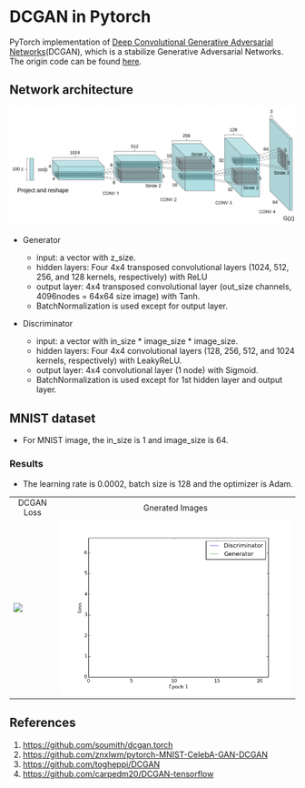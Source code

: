 # DCGAN in Pytorch
PyTorch implementation of [Deep Convolutional Generative Adversarial Networks](http://arxiv.org/abs/1511.06434)(DCGAN), which is a stabilize Generative Adversarial Networks. The origin code can be found [here](https://github.com/soumith/dcgan.torch).

## Network architecture
![alt tag](DCGAN.png)

* Generator
	* input: a vector with z_size.
	* hidden layers: Four 4x4 transposed convolutional layers (1024, 512, 256, and 128 kernels, respectively) with ReLU
	* output layer: 4x4 transposed convolutional layer (out_size channels, 4096nodes = 64x64 size image) with Tanh.
	* BatchNormalization is used except for output layer.

* Discriminator
	* input: a vector with in_size * image_size * image_size.
	* hidden layers: Four 4x4 convolutional layers (128, 256, 512, and 1024 kernels, respectively) with LeakyReLU.
	* output layer: 4x4 convolutional layer (1 node) with Sigmoid.
	* BatchNormalization is used except for 1st hidden layer and output layer.

## MNIST dataset
* For MNIST image, the in_size is 1 and image_size is 64.
### Results
* The learning rate is 0.0002, batch size is 128 and the optimizer is Adam.

<table align='center'>
<tr align='center'>
<td> DCGAN Loss </td>
<td> Gnerated Images </td>
</tr>
<tr>
<td><img src='MNIST_result/result.gif'>
<td><img src='MNIST_result/result_loss.gif'>
</tr>
</table>

## References
1. https://github.com/soumith/dcgan.torch
2. https://github.com/znxlwm/pytorch-MNIST-CelebA-GAN-DCGAN
3. https://github.com/togheppi/DCGAN
4. https://github.com/carpedm20/DCGAN-tensorflow
